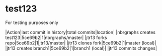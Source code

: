 # test123
For testing purposes only

|Action|last commit in history|total commits|location|
|nbrgraphs creates test123|5ce69b2|1|nbrgraphs/master|
|jtr13 forks repo|5ce69b2|1|jtr13/master|
|jtr13 clones fork|5ce69b2|1|master (local)|
|jtr13 creates branch1|5ce69b2|1|branch1 (local)|
|jtr13 commits changes|
